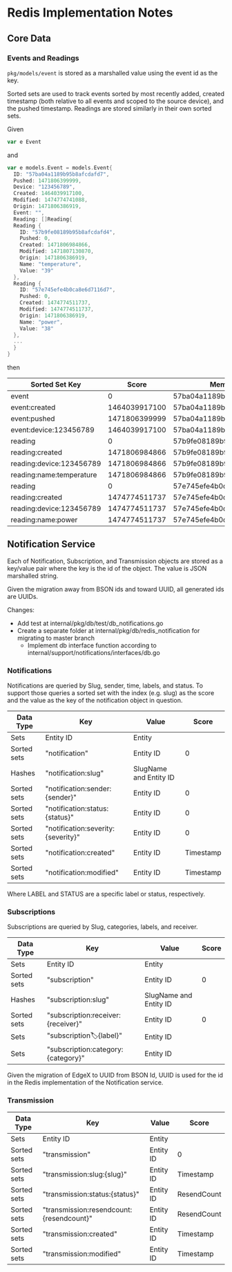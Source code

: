 # Redis Implementation Notes

## Core Data

### Events and Readings

`pkg/models/event` is stored as a marshalled value using the event id as the key.

Sorted sets are used to track events sorted by most recently added, created timestamp (both relative to all events and scoped to the source device), and the pushed timestamp. Readings are stored similarly in their own sorted sets.

Given

```go
var e Event
```

and

```go
var e models.Event = models.Event{
  ID: "57ba04a1189b95b8afcdafd7",
  Pushed: 1471806399999,
  Device: "123456789",
  Created: 1464039917100,
  Modified: 1474774741088,
  Origin: 1471806386919,
  Event: "",
  Reading: []Reading{
  Reading {
    ID: "57b9fe08189b95b8afcdafd4",
    Pushed: 0,
    Created: 1471806984866,
    Modified: 1471807130870,
    Origin: 1471806386919,
    Name: "temperature",
    Value: "39"
  },
  Reading {
    ID: "57e745efe4b0ca8e6d7116d7",
    Pushed: 0,
    Created: 1474774511737,
    Modified: 1474774511737,
    Origin: 1471806386919,
    Name: "power",
    Value: "38"
  },
  ...
  }
}
```

then

| Sorted Set Key           | Score         | Member                   |
| ------------------------ | ------------- | ------------------------ |
| event                    | 0             | 57ba04a1189b95b8afcdafd7 |
| event:created            | 1464039917100 | 57ba04a1189b95b8afcdafd7 |
| event:pushed             | 1471806399999 | 57ba04a1189b95b8afcdafd7 |
| event:device:123456789   | 1464039917100 | 57ba04a1189b95b8afcdafd7 |
| reading                  | 0             | 57b9fe08189b95b8afcdafd4 |
| reading:created          | 1471806984866 | 57b9fe08189b95b8afcdafd4 |
| reading:device:123456789 | 1471806984866 | 57b9fe08189b95b8afcdafd4 |
| reading:name:temperature | 1471806984866 | 57b9fe08189b95b8afcdafd4 |
| reading                  | 0             | 57e745efe4b0ca8e6d7116d7 |
| reading:created          | 1474774511737 | 57e745efe4b0ca8e6d7116d7 |
| reading:device:123456789 | 1474774511737 | 57e745efe4b0ca8e6d7116d7 |
| reading:name:power       | 1474774511737 | 57e745efe4b0ca8e6d7116d7 |

## Notification Service

Each of Notification, Subscription, and Transmission objects are stored as a key/value pair where the key is the id of the object.  The value is JSON marshalled string.

Given the migration away from BSON ids and toward UUID, all generated ids are UUIDs.

Changes:
* Add test at internal/pkg/db/test/db_notifications.go
* Create a separate folder at internal/pkg/db/redis_notification for migrating to master branch
    * Implement db interface function according to internal/support/notifications/interfaces/db.go

### Notifications

Notifications are queried by Slug, sender, time, labels, and status. To support those queries a sorted set with the index (e.g. slug) as the score and the value as the key of the notification object in question.

| Data Type   | Key                                | Value                  |  Score    |
|-------------|------------------------------------|------------------------|-----------|
| Sets        | Entity ID                          | Entity                 |           |  
| Sorted sets | "notification"                     | Entity ID              | 0         |
| Hashes      | "notification:slug"                | SlugName and Entity ID |           |
| Sorted sets | "notification:sender:{sender}"     | Entity ID              | 0         |
| Sorted sets | "notification:status:{status}"     | Entity ID              | 0         |
| Sorted sets | "notification:severity:{severity}" | Entity ID              | 0         |
| Sorted sets | "notification:created"             | Entity ID              | Timestamp |
| Sorted sets | "notification:modified"            | Entity ID              | Timestamp |

Where LABEL and STATUS are a specific label or status, respectively.

### Subscriptions

Subscriptions are queried by Slug, categories, labels, and receiver.

| Data Type   | Key                                | Value                  |  Score    |
|-------------|------------------------------------|------------------------|-----------|
| Sets        | Entity ID                          | Entity                 |           |  
| Sorted sets | "subscription"                     | Entity ID              | 0         |
| Hashes      | "subscription:slug"                | SlugName and Entity ID |           |
| Sorted sets | "subscription:receiver:{receiver}" | Entity ID              | 0         |
| Sets        | "subscription:label:{label}"       | Entity ID              |           |
| Sets        | "subscription:category:{category}" | Entity ID              |           |

Given the migration of EdgeX to UUID from BSON Id, UUID is used for the id in the Redis implementation of the Notification service.

### Transmission

| Data Type   | Key                                      | Value                  |  Score      |
|-------------|------------------------------------------|------------------------|-------------|
| Sets        | Entity ID                                | Entity                 |             |  
| Sorted sets | "transmission"                           | Entity ID              | 0           |
| Sorted sets | "transmission:slug:{slug}"               | Entity ID              | Timestamp |
| Sorted sets | "transmission:status:{status}"           | Entity ID              | ResendCount |
| Sorted sets | "transmission:resendcount:{resendcount}" | Entity ID              | ResendCount |
| Sorted sets | "transmission:created"                   | Entity ID              | Timestamp   |
| Sorted sets | "transmission:modified"                  | Entity ID              | Timestamp   |


